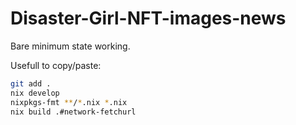 # Disaster-Girl-NFT-images-news


Bare minimum state working.

Usefull to copy/paste:
```bash
git add .
nix develop
nixpkgs-fmt **/*.nix *.nix
nix build .#network-fetchurl
```
